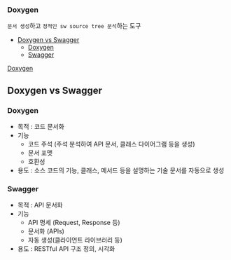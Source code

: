 ### Doxygen
`문서 생성`하고 `정적인 sw source tree 분석`하는 도구

- [Doxygen vs Swagger](#doxygen-vs-swagger)
  - [Doxygen](#doxygen-1)
  - [Swagger](#swagger)

[Doxygen](https://www.doxygen.nl/)

## Doxygen vs Swagger
### Doxygen 
- 목적 : 코드 문서화
- 기능
  - 코드 주석 (주석 분석하여 API 문서, 클래스 다이어그램 등을 생성)
  - 문서 포맷
  - 호환성
- 용도 : 소스 코드의 기능, 클래스, 메서드 등을 설명하는 기술 문서를 자동으로 생성

### Swagger
- 목적 : API 문서화
- 기능
  - API 명세 (Request, Response 등)
  - 문서화 (APIs)
  - 자동 생성(클라이언트 라이브러리 등)
- 용도 : RESTful API 구조 정의, 시각화